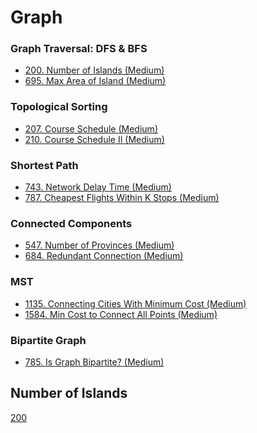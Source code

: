 # Graph
<!------------------------------------------------------------------------------------------------------------------------------------------------------>
### Graph Traversal: DFS & BFS
- [200. Number of Islands (Medium)](#Number-of-Islands)
- [695. Max Area of Island (Medium)](#Max-Area-of-Island)
  
### Topological Sorting
- [207. Course Schedule (Medium)](#Course-Schedule)
- [210. Course Schedule II (Medium)](#Course-Schedule-II)

### Shortest Path
- [743. Network Delay Time (Medium)](#Network-Delay-Time)
- [787. Cheapest Flights Within K Stops (Medium)](#Cheapest-Flights-Within-K-Stops)

### Connected Components
- [547. Number of Provinces (Medium)](#Number-of-Provinces)
- [684. Redundant Connection (Medium)](#Redundant-Connection)

### MST
- [1135. Connecting Cities With Minimum Cost (Medium)](#Connecting-Cities-With-Minimum-Cost)
- [1584. Min Cost to Connect All Points (Medium)](#Min-Cost-to-Connect-All-Points)


### Bipartite Graph
- [785. Is Graph Bipartite? (Medium)](#Is-Graph-Bipartite?)

<!------------------------------------------------------------------------------------------------------------------------------------------------------>
## Number of Islands
[200](https://leetcode.com/problems/Number-of-Islands/)
```python
```
